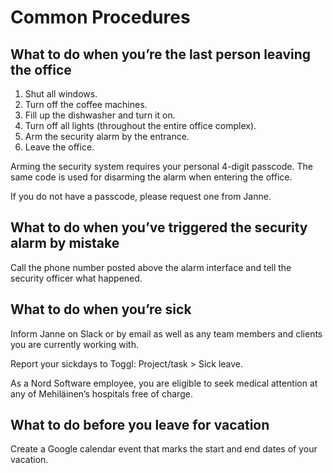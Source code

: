 # Common Procedures

## What to do when you’re the last person leaving the office

1. Shut all windows.
2. Turn off the coffee machines.
3. Fill up the dishwasher and turn it on.
4. Turn off all lights (throughout the entire office complex).
5. Arm the security alarm by the entrance.
6. Leave the office.

Arming the security system requires your personal 4-digit passcode. The same code is used for disarming the alarm when entering the office.

If you do not have a passcode, please request one from Janne.

## What to do when you’ve triggered the security alarm by mistake

Call the phone number posted above the alarm interface and tell the security officer what happened.

## What to do when you’re sick

Inform Janne on Slack or by email as well as any team members and clients you are currently working with.

Report your sickdays to Toggl: Project/task > Sick leave.

As a Nord Software employee, you are eligible to seek medical attention at any of Mehiläinen’s hospitals free of charge.

## What to do before you leave for vacation

Create a Google calendar event that marks the start and end dates of your vacation.
